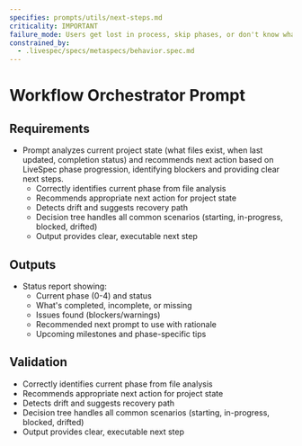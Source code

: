 ```yaml
---
specifies: prompts/utils/next-steps.md
criticality: IMPORTANT
failure_mode: Users get lost in process, skip phases, or don't know what to do next, leading to incomplete adoption
constrained_by:
  - .livespec/specs/metaspecs/behavior.spec.md
---
```


# Workflow Orchestrator Prompt

## Requirements
- Prompt analyzes current project state (what files exist, when last updated, completion status) and recommends next action based on LiveSpec phase progression, identifying blockers and providing clear next steps.
  - Correctly identifies current phase from file analysis
  - Recommends appropriate next action for project state
  - Detects drift and suggests recovery path
  - Decision tree handles all common scenarios (starting, in-progress, blocked, drifted)
  - Output provides clear, executable next step

## Outputs

- Status report showing:
  - Current phase (0-4) and status
  - What's completed, incomplete, or missing
  - Issues found (blockers/warnings)
  - Recommended next prompt to use with rationale
  - Upcoming milestones and phase-specific tips

## Validation

- Correctly identifies current phase from file analysis
- Recommends appropriate next action for project state
- Detects drift and suggests recovery path
- Decision tree handles all common scenarios (starting, in-progress, blocked, drifted)
- Output provides clear, executable next step
